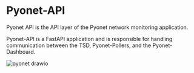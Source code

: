 # Pyonet-API
Pyonet API is the API layer of the Pyonet network monitoring application.

Pyonet-API is a FastAPI application and is responsible for handling communication between the TSD, Pyonet-Pollers, and the Pyonet-Dashboard.

![pyonet drawio](https://user-images.githubusercontent.com/19803089/206344611-04c1246b-5da4-402e-8677-63e1250468b4.svg)
